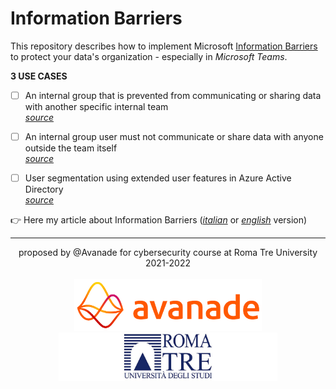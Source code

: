 # Information Barriers
This repository describes how to implement Microsoft [Information Barriers](https://docs.microsoft.com/en-us/microsoft-365/compliance/information-barriers) to protect your data's organization - especially in _Microsoft Teams_.


**3 USE CASES**
- [ ] An internal group that is prevented from communicating or sharing data with another specific internal team<br>
[_source_]()
- [ ] An internal group user must not communicate or share data with anyone outside the team itself<br>
[_source_]()
- [ ] User segmentation using extended user features in Azure Active Directory<br>
[_source_]()


👉 Here my article about Information Barriers ([_italian_](https://github.com/mariocuomo/informationBarriers/blob/main/articles/report%20tesina.pdf) or [_english_](https://github.com/mariocuomo/informationBarriers/blob/main/articles/report%20tesina.pdf) version) 

---

<div align="center">
  proposed by @Avanade for cybersecurity course at Roma Tre University 2021-2022<br><br>
  
  
  <img src="https://github.com/mariocuomo/informationBarriers/blob/main/images/avanade.png" width=300>
  <img src="https://github.com/mariocuomo/informationBarriers/blob/main/images/romatre.jpg" width=350>
</div>
